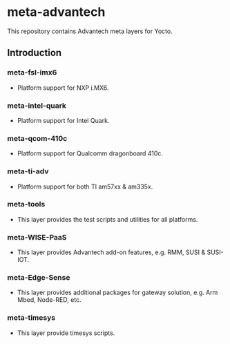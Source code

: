 # meta-advantech

This repository contains Advantech meta layers for Yocto.

## Introduction

### meta-fsl-imx6

- Platform support for NXP i.MX6.

### meta-intel-quark

- Platform support for Intel Quark.

### meta-qcom-410c

- Platform support for Qualcomm dragonboard 410c.

### meta-ti-adv

- Platform support for both TI am57xx & am335x.

### meta-tools

- This layer provides the test scripts and utilities for all platforms.

### meta-WISE-PaaS

- This layer provides Advantech add-on features, e.g. RMM, SUSI & SUSI-IOT.

### meta-Edge-Sense

- This layer provides additional packages for gateway solution, e.g. Arm Mbed, Node-RED, etc.

### meta-timesys
- This layer provide timesys scripts.
